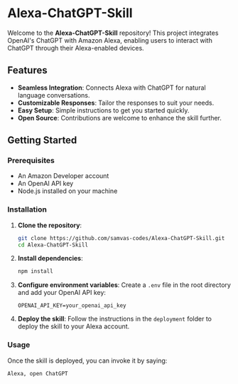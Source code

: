 # Alexa-ChatGPT-Skill

Welcome to the **Alexa-ChatGPT-Skill** repository! This project integrates OpenAI's ChatGPT with Amazon Alexa, enabling users to interact with ChatGPT through their Alexa-enabled devices.

## Features

- **Seamless Integration**: Connects Alexa with ChatGPT for natural language conversations.
- **Customizable Responses**: Tailor the responses to suit your needs.
- **Easy Setup**: Simple instructions to get you started quickly.
- **Open Source**: Contributions are welcome to enhance the skill further.

## Getting Started

### Prerequisites

- An Amazon Developer account
- An OpenAI API key
- Node.js installed on your machine

### Installation

1. **Clone the repository**:
    ```bash
    git clone https://github.com/samvas-codes/Alexa-ChatGPT-Skill.git
    cd Alexa-ChatGPT-Skill
    ```

2. **Install dependencies**:
    ```bash
    npm install
    ```

3. **Configure environment variables**:
    Create a `.env` file in the root directory and add your OpenAI API key:
    ```plaintext
    OPENAI_API_KEY=your_openai_api_key
    ```

4. **Deploy the skill**:
    Follow the instructions in the `deployment` folder to deploy the skill to your Alexa account.

### Usage

Once the skill is deployed, you can invoke it by saying:
```plaintext
Alexa, open ChatGPT
